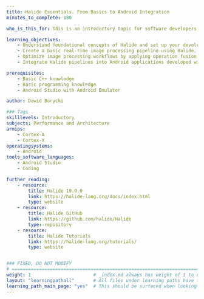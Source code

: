 ```yaml
---
title: Halide Essentials. From Basics to Android Integration
minutes_to_complete: 180

who_is_this_for: This is an introductory topic for software developers interested in learning how to use Halide for image processing. 

learning_objectives:
    - Understand foundational concepts of Halide and set up your development environment.
    - Create a basic real-time image processing pipeline using Halide.
    - Optimize image processing workflows by applying operation fusion in Halide.
    - Integrate Halide pipelines into Android applications developed with Kotlin.

prerequisites:
    - Basic C++ knowledge
    - Basic programming knowledge
    - Android Studio with Android Emulator

author: Dawid Borycki

### Tags
skilllevels: Introductory
subjects: Performance and Architecture
armips:
    - Cortex-A
    - Cortex-X
operatingsystems:
    - Android
tools_software_languages:
    - Android Studio
    - Coding

further_reading:
    - resource:
        title: Halide 19.0.0
        link: https://halide-lang.org/docs/index.html
        type: website
    - resource:
        title: Halide GitHub
        link: https://github.com/halide/Halide
        type: repository  
    - resource:
        title: Halide Tutorials
        link: https://halide-lang.org/tutorials/
        type: website


### FIXED, DO NOT MODIFY
# ================================================================================
weight: 1                       # _index.md always has weight of 1 to order correctly
layout: "learningpathall"       # All files under learning paths have this same wrapper
learning_path_main_page: "yes"  # This should be surfaced when looking for related content. Only set for _index.md of learning path content.
---
```

